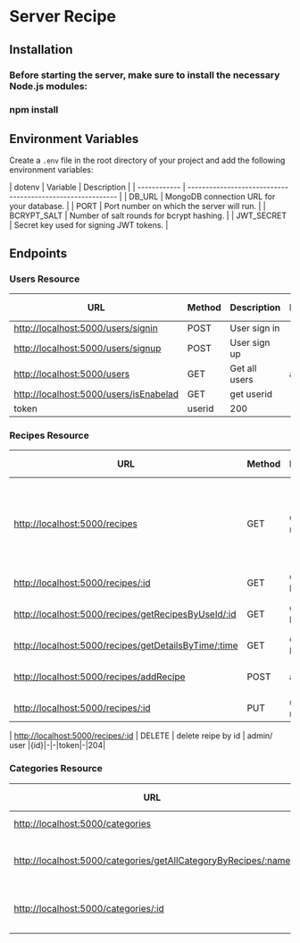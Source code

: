 
# Server Recipe

## Installation

### Before starting the server, make sure to install the necessary Node.js modules:

### npm install

## Environment Variables

Create a `.env` file in the root directory of your project and add the following environment variables:

| dotenv
| Variable     | Description                                                |
| ------------ | ---------------------------------------------------------- |
| DB_URL       | MongoDB connection URL for your database.                   |
| PORT         | Port number on which the server will run.                  |
| BCRYPT_SALT  | Number of salt rounds for bcrypt hashing.                   |
| JWT_SECRET   | Secret key used for signing JWT tokens.                    |

## Endpoints

### Users Resource

| URL                                      | Method | Description                    | Permissions     | Parameters          | Optional Parameters | Body                | Headers         | Returns | Status Codes |
| ---------------------------------------- | ------ | ------------------------------ | --------------- | ------------------- | ------------------- | ------------------- | --------------- | ------- | ------------ |
| [http://localhost:5000/users/signin](http://localhost:5000/users/signin) | POST   | User sign in|-|-|-|{email,password}|-|user+token| 204|
| [http://localhost:5000/users/signup](http://localhost:5000/users/signup) | POST   | User sign up|-|-|-|{username,email,password,address,role}|-| User+token|204|
| [http://localhost:5000/users](http://localhost:5000/users)| GET    | Get all users|  admin|-|-|-|token|all user | 200|
|[http://localhost:5000/users/isEnabelad](http://localhost:5000/users/isEnabelad)|GET|get userid|-|-|-|
token|userid|200|

### Recipes Resource

| URL| Method | Description| Permissions  | Parameters| Optional Parameters | Body  | Headers | Returns | Status Codes |
| ------------------------------------------------------------- | ------ | -------------------------------- | --------------- | ------------------- | ------------------- | ------------------ | --------------- | ------- | ------------ |
| [http://localhost:5000/recipes](http://localhost:5000/recipes) | GET | Get all recipes |-|-|חיפושים לפי: search-שם מתכון ,perPage-מספר מתכונים לעמוד,page-מספר עמוד| -| - |all recipes|200|
| [http://localhost:5000/recipes/:id](http://localhost:5000/recipes/:id) | GET | Get recipe by id  | - |{id}|-|-|-|recipe by id|200|
| [http://localhost:5000/recipes/getRecipesByUseId/:id](http://localhost:5000/recipes/getRecipesByUseId/:id) | GET | Get recipes by user id  | admin/user |{userId}|-|-|token|recipe by user id|200|
| [http://localhost:5000/recipes/getDetailsByTime/:time](http://localhost:5000/recipes/getDetailsByTime/:time) | GET  | Get recipes by time  | -|{time} | - | - | - |recipes by time|200|
| [http://localhost:5000/recipes/addRecipe](http://localhost:5000/recipes/addRecipe) | POST | add recipe  |admin /user | -|-|{ recipe}|token| new recipe added|204| 
| [http://localhost:5000/recipes/:id](http://localhost:5000/recipes/:id) | PUT | update recipe by id |admin/ user|{id}|-|{update recipe}|token| recipe updated|204|

| [http://localhost:5000/recipes/:id](http://localhost:5000/recipes/:id) | DELETE |   delete reipe by id | admin/ user |{id}|-|-|token|-|204|
### Categories Resource

| URL  | Method | Description | Permissions | Parameters | Optional Parameters | Body | Headers | Returns | Status Codes |
| ---------------------------------------------------------------- | ------ | -------------------------------- | --------------- | ------------------- | ------------------- | ------------------ | --------------- | ------- | ------------ |
| [http://localhost:5000/categories](http://localhost:5000/categories) | GET | Get all categories|everyone|-|-|-|all|all categories|200|        
| [http://localhost:5000/categories/getAllCategoryByRecipes/:name](http://localhost:5000/categories/getAllCategoryByRecipes/:name) | GET |  get all recipes by category name |everyone | {name} |-|-|-|all recipes by category name | 200     |
| [http://localhost:5000/categories/:id](http://localhost:5000/categories/:id) | GET    | get category by id with recipe| everyone |{id}|-|-|-|category by id with recipes |200|
```

